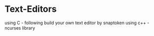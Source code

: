 # Text-Editors 
using C - following build your own text editor by snaptoken
using c++ - ncurses library 
